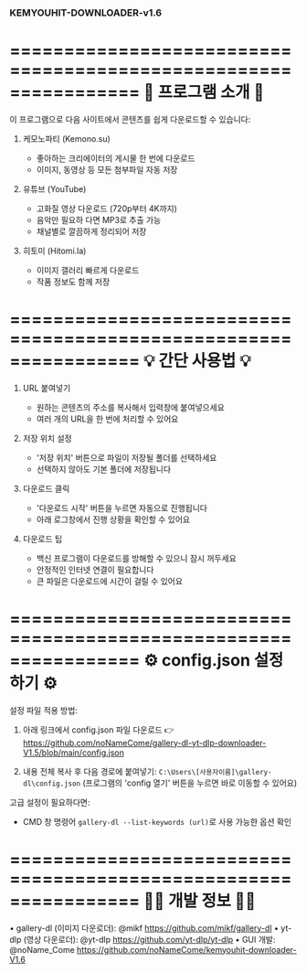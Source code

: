 ### KEMYOUHIT-DOWNLOADER-v1.6

================================================================
🚀 프로그램 소개 🚀
================================================================
이 프로그램으로 다음 사이트에서 콘텐츠를 쉽게 다운로드할 수 있습니다:

1. 케모노파티 (Kemono.su)
   - 좋아하는 크리에이터의 게시물 한 번에 다운로드
   - 이미지, 동영상 등 모든 첨부파일 자동 저장

2. 유튜브 (YouTube)
   - 고화질 영상 다운로드 (720p부터 4K까지)
   - 음악만 필요하 다면 MP3로 추출 가능
   - 채널별로 깔끔하게 정리되어 저장

3. 히토미 (Hitomi.la)
   - 이미지 갤러리 빠르게 다운로드
   - 작품 정보도 함께 저장

================================================================
💡 간단 사용법 💡
================================================================

1. URL 붙여넣기
   - 원하는 콘텐츠의 주소를 복사해서 입력창에 붙여넣으세요
   - 여러 개의 URL을 한 번에 처리할 수 있어요

2. 저장 위치 설정
   - '저장 위치' 버튼으로 파일이 저장될 폴더를 선택하세요
   - 선택하지 않아도 기본 폴더에 저장됩니다

3. 다운로드 클릭
   - '다운로드 시작' 버튼을 누르면 자동으로 진행됩니다
   - 아래 로그창에서 진행 상황을 확인할 수 있어요

4. 다운로드 팁
   - 백신 프로그램이 다운로드를 방해할 수 있으니 잠시 꺼두세요
   - 안정적인 인터넷 연결이 필요합니다
   - 큰 파일은 다운로드에 시간이 걸릴 수 있어요

================================================================
⚙️ config.json 설정하기 ⚙️
================================================================

설정 파일 적용 방법:
1. 아래 링크에서 config.json 파일 다운로드
   👉 https://github.com/noNameCome/gallery-dl-yt-dlp-downloader-V1.5/blob/main/config.json

2. 내용 전체 복사 후 다음 경로에 붙여넣기:
   `C:\Users\[사용자이름]\gallery-dl\config.json`
   (프로그램의 'config 열기' 버튼을 누르면 바로 이동할 수 있어요)

고급 설정이 필요하다면:
- CMD 창 명령어 `gallery-dl --list-keywords (url)`로 사용 가능한 옵션 확인

================================================================
👨‍💻 개발 정보 👨‍💻
================================================================
• gallery-dl (이미지 다운로더): @mikf https://github.com/mikf/gallery-dl
• yt-dlp (영상 다운로더): @yt-dlp https://github.com/yt-dlp/yt-dlp
• GUI 개발: @noName_Come https://github.com/noNameCome/kemyouhit-downloader-V1.6
